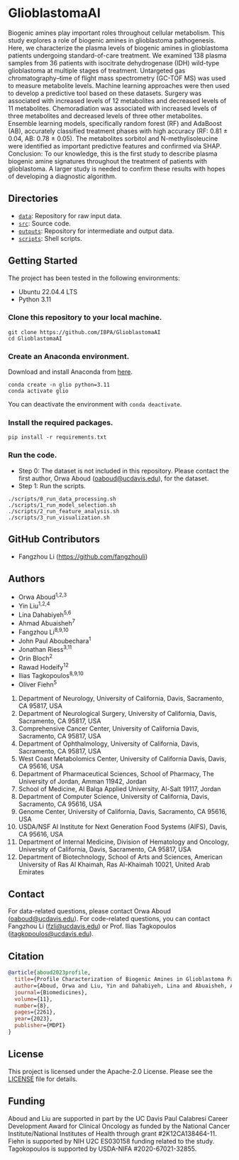 # GlioblastomaAI
Biogenic amines play important roles throughout cellular metabolism. This study explores a role of biogenic amines in glioblastoma pathogenesis. Here, we characterize the plasma levels of biogenic amines in glioblastoma patients undergoing standard-of-care treatment. We examined 138 plasma samples from 36 patients with isocitrate dehydrogenase (IDH) wild-type glioblastoma at multiple stages of treatment. Untargeted gas chromatography–time of flight mass spectrometry (GC-TOF MS) was used to measure metabolite levels. Machine learning approaches were then used to develop a predictive tool based on these datasets. Surgery was associated with increased levels of 12 metabolites and decreased levels of 11 metabolites. Chemoradiation was associated with increased levels of three metabolites and decreased levels of three other metabolites. Ensemble learning models, specifically random forest (RF) and AdaBoost (AB), accurately classified treatment phases with high accuracy (RF: 0.81 ± 0.04, AB: 0.78 ± 0.05). The metabolites sorbitol and N-methylisoleucine were identified as important predictive features and confirmed via SHAP. Conclusion: To our knowledge, this is the first study to describe plasma biogenic amine signatures throughout the treatment of patients with glioblastoma. A larger study is needed to confirm these results with hopes of developing a diagnostic algorithm.

## Directories
- [`data`](./data): Repository for raw input data.
- [`src`](./src): Source code.
- [`outputs`](./outputs): Repository for intermediate and output data.
- [`scripts`](./scripts): Shell scripts.

## Getting Started
The project has been tested in the following environments:
- Ubuntu 22.04.4 LTS
- Python 3.11

### Clone this repository to your local machine.
```console
git clone https://github.com/IBPA/GlioblastomaAI
cd GlioblastomaAI
```

### Create an Anaconda environment.
Download and install Anaconda from [here](https://www.anaconda.com/products/distribution).
```console
conda create -n glio python=3.11
conda activate glio
```
You can deactivate the environment with `conda deactivate`.

### Install the required packages.
```console
pip install -r requirements.txt
```

### Run the code.
- Step 0: The dataset is not included in this repository. Please contact the first author, Orwa Aboud (oaboud@ucdavis.edu), for the dataset.
- Step 1: Run the scripts.
```console
./scripts/0_run_data_processing.sh
./scripts/1_run_model_selection.sh
./scripts/2_run_feature_analysis.sh
./scripts/3_run_visualization.sh
```

## GitHub Contributors
- Fangzhou Li (https://github.com/fangzhouli)

## Authors
- Orwa Aboud<sup>1,2,3</sup>
- Yin Liu<sup>1,2,4</sup>
- Lina Dahabiyeh<sup>5,6</sup>
- Ahmad Abuaisheh<sup>7</sup>
- Fangzhou Li<sup>8,9,10</sup>
- John Paul Aboubechara<sup>1</sup>
- Jonathan Riess<sup>3,11</sup>
- Orin Bloch<sup>2</sup>
- Rawad Hodeify<sup>12</sup>
- Ilias Tagkopoulos<sup>8,9,10</sup>
- Oliver Fiehn<sup>5</sup>
1. Department of Neurology, University of California, Davis, Sacramento, CA 95817, USA
2. Department of Neurological Surgery, University of California, Davis, Sacramento, CA 95817, USA
3. Comprehensive Cancer Center, University of California Davis, Sacramento, CA 95817, USA
4. Department of Ophthalmology, University of California, Davis, Sacramento, CA 95817, USA
5. West Coast Metabolomics Center, University of California Davis, Davis, CA 95616, USA
6. Department of Pharmaceutical Sciences, School of Pharmacy, The University of Jordan, Amman 11942, Jordan
7. School of Medicine, Al Balqa Applied University, Al-Salt 19117, Jordan
8. Department of Computer Science, University of California, Davis, Sacramento, CA 95616, USA
9. Genome Center, University of California, Davis, Sacramento, CA 95616, USA
10. USDA/NSF AI Institute for Next Generation Food Systems (AIFS), Davis, CA 95616, USA
11. Department of Internal Medicine, Division of Hematology and Oncology, University of California, Davis, Sacramento, CA 95817, USA
12. Department of Biotechnology, School of Arts and Sciences, American University of Ras Al Khaimah, Ras Al-Khaimah 10021, United Arab Emirates

## Contact
For data-related questions, please contact Orwa Aboud (oaboud@ucdavis.edu). For code-related questions, you can contact Fangzhou Li (fzli@ucdavis.edu) or Prof. Ilias Tagkopoulos (itagkopoulos@ucdavis.edu).

## Citation
```bibtex
@article{aboud2023profile,
  title={Profile Characterization of Biogenic Amines in Glioblastoma Patients Undergoing Standard-of-Care Treatment},
  author={Aboud, Orwa and Liu, Yin and Dahabiyeh, Lina and Abuaisheh, Ahmad and Li, Fangzhou and Aboubechara, John Paul and Riess, Jonathan and Bloch, Orin and Hodeify, Rawad and Tagkopoulos, Ilias and others},
  journal={Biomedicines},
  volume={11},
  number={8},
  pages={2261},
  year={2023},
  publisher={MDPI}
}
```

## License
This project is licensed under the Apache-2.0 License. Please see the [LICENSE](./LICENSE) file for details.

## Funding
Aboud and Liu are supported in part by the UC Davis Paul Calabresi Career Development Award for Clinical Oncology as funded by the National Cancer Institute/National Institutes of Health through grant #2K12CA138464-11. Fiehn is supported by NIH U2C ES030158 funding related to the study. Tagokopoulos is supported by USDA-NIFA #2020-67021-32855.
